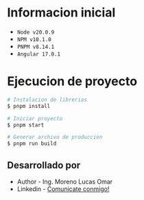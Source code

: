 # Informacion inicial
- `Node v20.0.9`
- `NPM v10.1.0`
- `PNPM v8.14.1`
- `Angular 17.0.1`

# Ejecucion de proyecto

```bash
# Instalacion de librerias
$ pnpm install

# Iniciar proyecto
$ pnpm start

# Generar archivo de produccion
$ pnpm run build
```

## Desarrollado por

- Author - Ing. Moreno Lucas Omar
- Linkedin - [Comunicate conmigo!](https://www.linkedin.com/in/lucas-omar-moreno-16246678)
